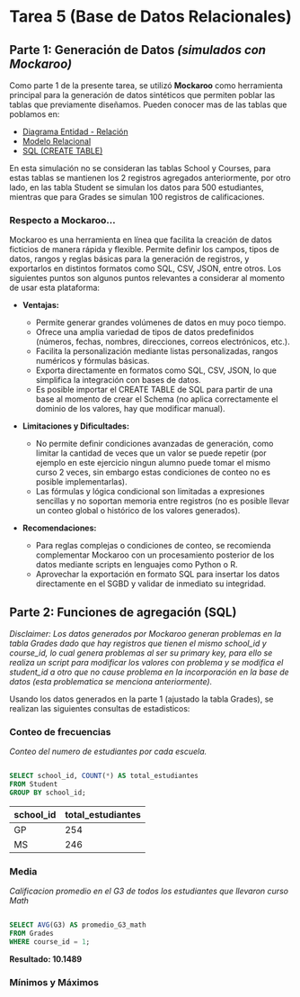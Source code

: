 # Tarea 5 (Base de Datos Relacionales)

## Parte 1: Generación de Datos *(simulados con Mockaroo)*

Como parte 1 de la presente tarea, se utilizó **Mockaroo** como herramienta principal para la generación de datos sintéticos que permiten poblar las tablas que previamente diseñamos. Pueden conocer mas de las tablas que poblamos en: 

- [Diagrama Entidad - Relación](../Tarea2/Tarea2.md)
- [Modelo Relacional](../Tarea3/Tarea3.md)
- [SQL (CREATE TABLE)](../Tarea4/Tarea4.md)

En esta simulación no se consideran las tablas School y Courses, para estas tablas se mantienen los 2 registros agregados anteriormente, por otro lado, en las tabla Student se simulan los datos para 500 estudiantes, mientras que para Grades se simulan 100 registros de calificaciones. 

### Respecto a Mockaroo...

Mockaroo es una herramienta en línea que facilita la creación de datos ficticios de manera rápida y flexible. Permite definir los campos, tipos de datos, rangos y reglas básicas para la generación de registros, y exportarlos en distintos formatos como SQL, CSV, JSON, entre otros. Los siguientes puntos son algunos puntos relevantes a considerar al momento de usar esta plataforma:

- **Ventajas:**
  - Permite generar grandes volúmenes de datos en muy poco tiempo.
  - Ofrece una amplia variedad de tipos de datos predefinidos (números, fechas, nombres, direcciones, correos electrónicos, etc.).
  - Facilita la personalización mediante listas personalizadas, rangos numéricos y fórmulas básicas.
  - Exporta directamente en formatos como SQL, CSV, JSON, lo que simplifica la integración con bases de datos.
  - Es posible importar el CREATE TABLE de SQL para partir de una base al momento de crear el Schema (no aplica correctamente el dominio de los valores, hay que modificar manual).

- **Limitaciones y Dificultades:**
  - No permite definir condiciones avanzadas de generación, como limitar la cantidad de veces que un valor se puede repetir (por ejemplo en este ejercicio ningun alumno puede tomar el mismo curso 2 veces, sin embargo estas condiciones de conteo no es posible implementarlas).
  - Las fórmulas y lógica condicional son limitadas a expresiones sencillas y no soportan memoria entre registros (no es posible llevar un conteo global o histórico de los valores generados).

- **Recomendaciones:**
  - Para reglas complejas o condiciones de conteo, se recomienda complementar Mockaroo con un procesamiento posterior de los datos mediante scripts en lenguajes como Python o R.
  - Aprovechar la exportación en formato SQL para insertar los datos directamente en el SGBD y validar de inmediato su integridad.


## Parte 2: Funciones de agregación (SQL)
  
*Disclaimer: Los datos generados por Mockaroo generan problemas en la tabla Grades dado que hay registros que tienen el mismo school_id y course_id, lo cual genera problemas al ser su primary key, para ello se realiza un script para modificar los valores con problema y se modifica el student_id a otro que no cause problema en la incorporación en la base de datos (esta problematica se menciona anteriormente).*

Usando los datos generados en la parte 1 (ajustado la tabla Grades), se realizan las siguientes consultas de estadisticos:

### Conteo de frecuencias

*Conteo del numero de estudiantes por cada escuela.*
```sql

SELECT school_id, COUNT(*) AS total_estudiantes
FROM Student
GROUP BY school_id;

```

| school_id | total_estudiantes |
|------------|-----------------|
| GP         | 254               |
| MS         | 246               |

### Media

*Calificacion promedio en el G3 de todos los estudiantes que llevaron curso Math*
```sql

SELECT AVG(G3) AS promedio_G3_math
FROM Grades
WHERE course_id = 1;

```
**Resultado: 10.1489**

### Mínimos y Máximos
